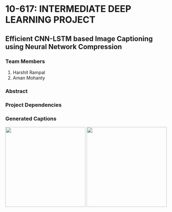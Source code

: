 # 10-617: INTERMEDIATE DEEP LEARNING PROJECT
## Efficient CNN-LSTM based Image Captioning using Neural Network Compression

### Team Members
1. Harshit Rampal
2. Aman Mohanty

### Abstract


### Project Dependencies


### Generated Captions
<img src="https://s3.amazonaws.com/cdn-origin-etr.akc.org/wp-content/uploads/2018/06/05231748/belgian-malinois-running-through-field.jpg" width="250"> <img src="https://static01.nyt.com/images/2020/09/25/sports/25soccer-nationalWEB1/merlin_177451008_91c7b66d-3c8a-4963-896e-54280f374b6d-articleLarge.jpg?quality=75&auto=webp&disable=upscale" width="250">
